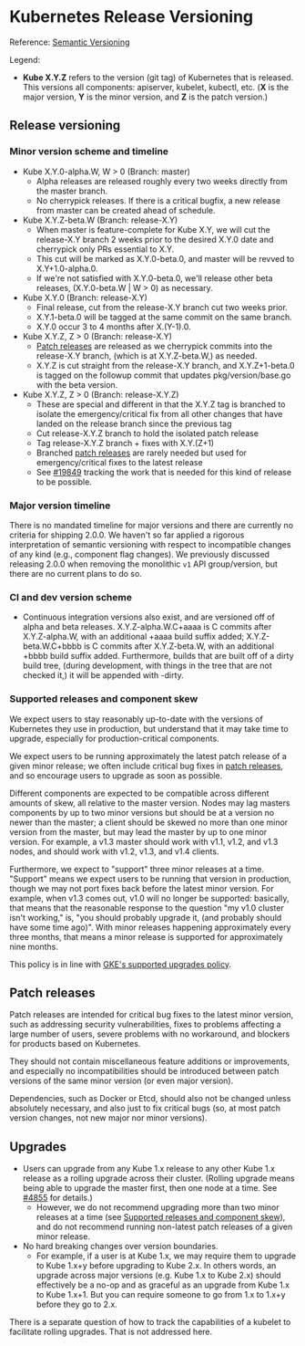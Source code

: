 # Kubernetes Release Versioning

Reference: [Semantic Versioning](http://semver.org)

Legend:

* **Kube X.Y.Z** refers to the version (git tag) of Kubernetes that is released.
This versions all components: apiserver, kubelet, kubectl, etc.  (**X** is the
major version, **Y** is the minor version, and **Z** is the patch version.)

## Release versioning

### Minor version scheme and timeline

* Kube X.Y.0-alpha.W, W > 0 (Branch: master)
  * Alpha releases are released roughly every two weeks directly from the master
branch.
  * No cherrypick releases. If there is a critical bugfix, a new release from
master can be created ahead of schedule.
* Kube X.Y.Z-beta.W (Branch: release-X.Y)
  * When master is feature-complete for Kube X.Y, we will cut the release-X.Y
branch 2 weeks prior to the desired X.Y.0 date and cherrypick only PRs essential
to X.Y.
  * This cut will be marked as X.Y.0-beta.0, and master will be revved to X.Y+1.0-alpha.0.
  * If we're not satisfied with X.Y.0-beta.0, we'll release other beta releases,
(X.Y.0-beta.W | W > 0) as necessary.
* Kube X.Y.0 (Branch: release-X.Y)
  * Final release, cut from the release-X.Y branch cut two weeks prior.
  * X.Y.1-beta.0 will be tagged at the same commit on the same branch.
  * X.Y.0 occur 3 to 4 months after X.(Y-1).0.
* Kube X.Y.Z, Z > 0 (Branch: release-X.Y)
  * [Patch releases](#patch-releases) are released as we cherrypick commits into
the release-X.Y branch, (which is at X.Y.Z-beta.W,) as needed.
  * X.Y.Z is cut straight from the release-X.Y branch, and X.Y.Z+1-beta.0 is
tagged on the followup commit that updates pkg/version/base.go with the beta
version.
* Kube X.Y.Z, Z > 0 (Branch: release-X.Y.Z)
  * These are special and different in that the X.Y.Z tag is branched to isolate
the emergency/critical fix from all other changes that have landed on the
release branch since the previous tag
  * Cut release-X.Y.Z branch to hold the isolated patch release
  * Tag release-X.Y.Z branch + fixes with X.Y.(Z+1)
  * Branched [patch releases](#patch-releases) are rarely needed but used for
emergency/critical fixes to the latest release
  * See [#19849](https://issues.k8s.io/19849) tracking the work that is needed
for this kind of release to be possible.

### Major version timeline

There is no mandated timeline for major versions and there are currently no criteria
for shipping 2.0.0. We haven't so far applied a rigorous interpretation of semantic 
versioning with respect to incompatible changes of any kind (e.g., component flag changes).
We previously discussed releasing 2.0.0 when removing the monolithic `v1` API
group/version, but there are no current plans to do so.

### CI and dev version scheme

* Continuous integration versions also exist, and are versioned off of alpha and
beta releases. X.Y.Z-alpha.W.C+aaaa is C commits after X.Y.Z-alpha.W, with an
additional +aaaa build suffix added; X.Y.Z-beta.W.C+bbbb is C commits after
X.Y.Z-beta.W, with an additional +bbbb build suffix added. Furthermore, builds
that are built off of a dirty build tree, (during development, with things in
the tree that are not checked it,) it will be appended with -dirty.

### Supported releases and component skew

We expect users to stay reasonably up-to-date with the versions of Kubernetes
they use in production, but understand that it may take time to upgrade,
especially for production-critical components.

We expect users to be running approximately the latest patch release of a given
minor release; we often include critical bug fixes in
[patch releases](#patch-releases), and so encourage users to upgrade as soon as
possible.

Different components are expected to be compatible across different amounts of
skew, all relative to the master version.  Nodes may lag masters components by
up to two minor versions but should be at a version no newer than the master; a
client should be skewed no more than one minor version from the master, but may
lead the master by up to one minor version.  For example, a v1.3 master should
work with v1.1, v1.2, and v1.3 nodes, and should work with v1.2, v1.3, and v1.4
clients.

Furthermore, we expect to "support" three minor releases at a time.  "Support"
means we expect users to be running that version in production, though we may
not port fixes back before the latest minor version. For example, when v1.3
comes out, v1.0 will no longer be supported: basically, that means that the
reasonable response to the question "my v1.0 cluster isn't working," is, "you
should probably upgrade it, (and probably should have some time ago)". With
minor releases happening approximately every three months, that means a minor
release is supported for approximately nine months.

This policy is in line with
[GKE's supported upgrades policy](https://cloud.google.com/container-engine/docs/clusters/upgrade).

## Patch releases

Patch releases are intended for critical bug fixes to the latest minor version,
such as addressing security vulnerabilities, fixes to problems affecting a large
number of users, severe problems with no workaround, and blockers for products
based on Kubernetes.

They should not contain miscellaneous feature additions or improvements, and
especially no incompatibilities should be introduced between patch versions of
the same minor version (or even major version).

Dependencies, such as Docker or Etcd, should also not be changed unless
absolutely necessary, and also just to fix critical bugs (so, at most patch
version changes, not new major nor minor versions).

## Upgrades

* Users can upgrade from any Kube 1.x release to any other Kube 1.x release as a
rolling upgrade across their cluster. (Rolling upgrade means being able to
upgrade the master first, then one node at a time. See [#4855](https://issues.k8s.io/4855) for details.)
  * However, we do not recommend upgrading more than two minor releases at a
time (see [Supported releases and component skew](#Supported-releases-and-component-skew)), and do not recommend
running non-latest patch releases of a given minor release.
* No hard breaking changes over version boundaries.
  * For example, if a user is at Kube 1.x, we may require them to upgrade to
Kube 1.x+y before upgrading to Kube 2.x. In others words, an upgrade across
major versions (e.g. Kube 1.x to Kube 2.x) should effectively be a no-op and as
graceful as an upgrade from Kube 1.x to Kube 1.x+1. But you can require someone
to go from 1.x to 1.x+y before they go to 2.x.

There is a separate question of how to track the capabilities of a kubelet to
facilitate rolling upgrades. That is not addressed here.

